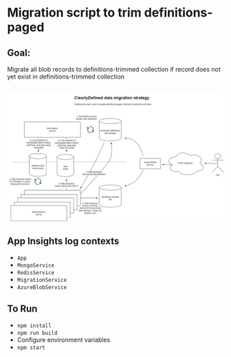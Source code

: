# Migration script to trim definitions-paged

## Goal:

Migrate all blob records to definitions-trimmed collection if record does not yet exist in definitions-trimmed collection

## ![System](data-migration-strategy.png)

## App Insights log contexts

-   `App`
-   `MongoService`
-   `RedisService`
-   `MigrationService`
-   `AzureBlobService`

## To Run

-   `npm install`
-   `npm run build`
-   Configure environment variables
-   `npm start`
